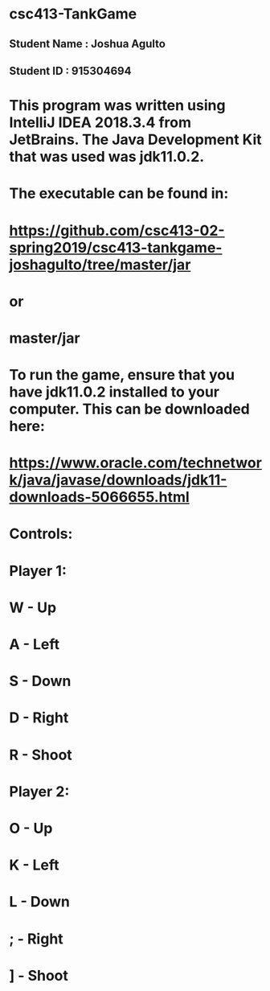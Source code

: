 # csc413-TankGame

## Student Name : Joshua Agulto
## Student ID : 915304694

# This program was written using IntelliJ IDEA 2018.3.4 from JetBrains. The Java Development Kit that was used was jdk11.0.2.
# 
# The executable can be found in:
# https://github.com/csc413-02-spring2019/csc413-tankgame-joshagulto/tree/master/jar
#
# or
# 
# master/jar
#
# To run the game, ensure that you have jdk11.0.2 installed to your computer. This can be downloaded here:
# 
# https://www.oracle.com/technetwork/java/javase/downloads/jdk11-downloads-5066655.html
#
# Controls:
#
# Player 1:
# W - Up
# A - Left
# S - Down
# D - Right
# R - Shoot
#
# Player 2:
# O - Up
# K - Left
# L - Down
# ; - Right
# ] - Shoot
#
#
#



